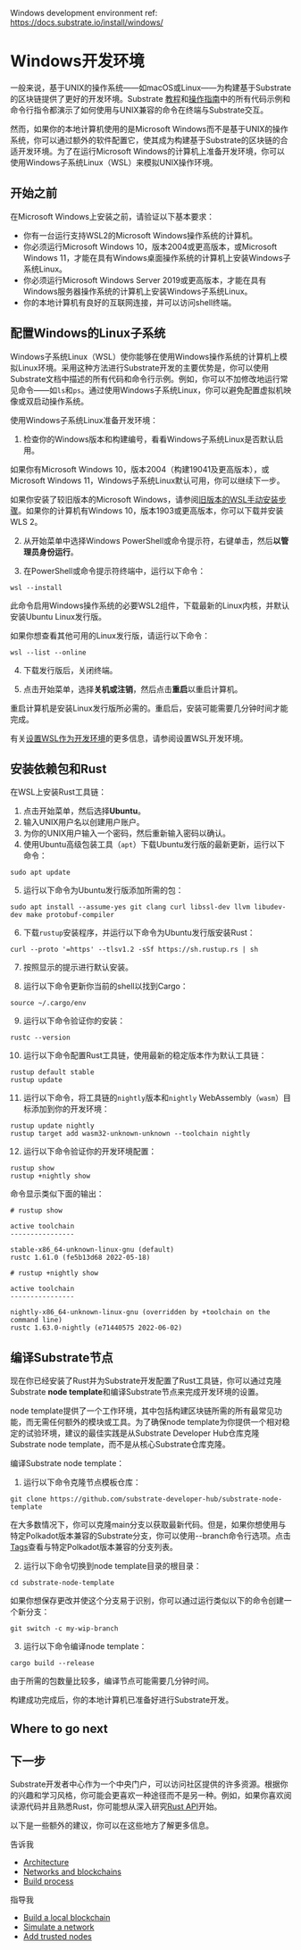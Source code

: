 Windows development environment
ref: https://docs.substrate.io/install/windows/

# Windows开发环境

一般来说，基于UNIX的操作系统——如macOS或Linux——为构建基于Substrate的区块链提供了更好的开发环境。Substrate [教程](https://docs.substrate.io/tutorials/)和[操作指南](https://docs.substrate.io/reference/how-to-guides/)中的所有代码示例和命令行指令都演示了如何使用与UNIX兼容的命令在终端与Substrate交互。

然而，如果你的本地计算机使用的是Microsoft Windows而不是基于UNIX的操作系统，你可以通过额外的软件配置它，使其成为构建基于Substrate的区块链的合适开发环境。为了在运行Microsoft Windows的计算机上准备开发环境，你可以使用Windows子系统Linux（WSL）来模拟UNIX操作环境。

## 开始之前

在Microsoft Windows上安装之前，请验证以下基本要求：

- 你有一台运行支持WSL2的Microsoft Windows操作系统的计算机。 
- 你必须运行Microsoft Windows 10，版本2004或更高版本，或Microsoft Windows 11，才能在具有Windows桌面操作系统的计算机上安装Windows子系统Linux。 
- 你必须运行Microsoft Windows Server 2019或更高版本，才能在具有Windows服务器操作系统的计算机上安装Windows子系统Linux。 
- 你的本地计算机有良好的互联网连接，并可以访问shell终端。

## 配置Windows的Linux子系统

Windows子系统Linux（WSL）使你能够在使用Windows操作系统的计算机上模拟Linux环境。采用这种方法进行Substrate开发的主要优势是，你可以使用Substrate文档中描述的所有代码和命令行示例。例如，你可以不加修改地运行常见命令——如`ls`和`ps`。通过使用Windows子系统Linux，你可以避免配置虚拟机映像或双启动操作系统。

使用Windows子系统Linux准备开发环境：

1. 检查你的Windows版本和构建编号，看看Windows子系统Linux是否默认启用。

如果你有Microsoft Windows 10，版本2004（构建19041及更高版本），或Microsoft Windows 11，Windows子系统Linux默认可用，你可以继续下一步。

如果你安装了较旧版本的Microsoft Windows，请参阅[旧版本的WSL手动安装步骤](https://docs.microsoft.com/en-us/windows/wsl/install-manual)。如果你的计算机有Windows 10，版本1903或更高版本，你可以下载并安装WLS 2。

2. 从开始菜单中选择Windows PowerShell或命令提示符，右键单击，然后**以管理员身份运行**。

3. 在PowerShell或命令提示符终端中，运行以下命令：

```
wsl --install
```

此命令启用Windows操作系统的必要WSL2组件，下载最新的Linux内核，并默认安装Ubuntu Linux发行版。

如果你想查看其他可用的Linux发行版，请运行以下命令：

```
wsl --list --online
```

4. 下载发行版后，关闭终端。

5. 点击开始菜单，选择**关机或注销**，然后点击**重启**以重启计算机。

重启计算机是安装Linux发行版所必需的。重启后，安装可能需要几分钟时间才能完成。

有关[设置WSL作为开发环境](https://docs.microsoft.com/en-us/windows/wsl/setup/environment)的更多信息，请参阅设置WSL开发环境。

## 安装依赖包和Rust

在WSL上安装Rust工具链：

1. 点击开始菜单，然后选择**Ubuntu**。
2. 输入UNIX用户名以创建用户账户。
3. 为你的UNIX用户输入一个密码，然后重新输入密码以确认。
4. 使用Ubuntu高级包装工具（`apt`）下载Ubuntu发行版的最新更新，运行以下命令：

```
sudo apt update
```

5. 运行以下命令为Ubuntu发行版添加所需的包：

```
sudo apt install --assume-yes git clang curl libssl-dev llvm libudev-dev make protobuf-compiler
```

6. 下载`rustup`安装程序，并运行以下命令为Ubuntu发行版安装Rust：

```
curl --proto '=https' --tlsv1.2 -sSf https://sh.rustup.rs | sh
```

7. 按照显示的提示进行默认安装。

8. 运行以下命令更新你当前的shell以找到Cargo：

```
source ~/.cargo/env
```

9. 运行以下命令验证你的安装：

```
rustc --version
```

10. 运行以下命令配置Rust工具链，使用最新的稳定版本作为默认工具链：

```
rustup default stable
rustup update
```

11. 运行以下命令，将工具链的`nightly`版本和`nightly` WebAssembly（`wasm`）目标添加到你的开发环境：

```
rustup update nightly
rustup target add wasm32-unknown-unknown --toolchain nightly
```

12. 运行以下命令验证你的开发环境配置：

```
rustup show
rustup +nightly show
```

命令显示类似下面的输出：

```
# rustup show

active toolchain
----------------

stable-x86_64-unknown-linux-gnu (default)
rustc 1.61.0 (fe5b13d68 2022-05-18)

# rustup +nightly show

active toolchain
----------------

nightly-x86_64-unknown-linux-gnu (overridden by +toolchain on the command line)
rustc 1.63.0-nightly (e71440575 2022-06-02)
```

## 编译Substrate节点

现在你已经安装了Rust并为Substrate开发配置了Rust工具链，你可以通过克隆Substrate **node template**和编译Substrate节点来完成开发环境的设置。

node template提供了一个工作环境，其中包括构建区块链所需的所有最常见功能，而无需任何额外的模块或工具。为了确保node template为你提供一个相对稳定的试验环境，建议的最佳实践是从Substrate Developer Hub仓库克隆Substrate node template，而不是从核心Substrate仓库克隆。

编译Substrate node template：

1. 运行以下命令克隆节点模板仓库：

```
git clone https://github.com/substrate-developer-hub/substrate-node-template
```

在大多数情况下，你可以克隆main分支以获取最新代码。但是，如果你想使用与特定Polkadot版本兼容的Substrate分支，你可以使用--branch命令行选项。点击[Tags](https://github.com/substrate-developer-hub/substrate-node-template/tags)查看与特定Polkadot版本兼容的分支列表。

2. 运行以下命令切换到node template目录的根目录：

```
cd substrate-node-template
```

如果你想保存更改并使这个分支易于识别，你可以通过运行类似以下的命令创建一个新分支：

```
git switch -c my-wip-branch
```

3. 运行以下命令编译node template：

```
cargo build --release
```

由于所需的包数量比较多，编译节点可能需要几分钟时间。

构建成功完成后，你的本地计算机已准备好进行Substrate开发。



## Where to go next
## 下一步

Substrate开发者中心作为一个中央门户，可以访问社区提供的许多资源。根据你的兴趣和学习风格，你可能会更喜欢一种途径而不是另一种。例如，如果你喜欢阅读源代码并且熟悉Rust，你可能想从深入研究[Rust API](https://paritytech.github.io/substrate/master)开始。

以下是一些额外的建议，你可以在这些地方了解更多信息。


告诉我
- [Architecture](https://docs.substrate.io/learn/architecture/)
- [Networks and blockchains](https://docs.substrate.io/learn/node-and-network-types/)
- [Build process](https://docs.substrate.io/build/build-process/)

指导我
- [Build a local blockchain](https://docs.substrate.io/tutorials/build-a-blockchain/build-local-blockchain/)
- [Simulate a network](https://docs.substrate.io/tutorials/build-a-blockchain/simulate-network/)
- [Add trusted nodes](https://docs.substrate.io/tutorials/build-a-blockchain/add-trusted-nodes/)

